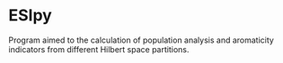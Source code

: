 # ESIpy
Program aimed to the calculation of population analysis and aromaticity indicators from different Hilbert space partitions.
